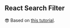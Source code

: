 ## React Search Filter

:sunglasses: Based on [this tutorial](https://www.youtube.com/watch?v=MY6ZZIn93V8).
